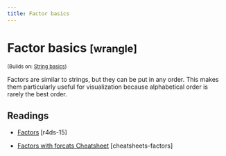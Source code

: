 ```yaml
---
title: Factor basics
---
```


<!-- Generated automatically from factor-basics.yml. Do not edit by hand -->

# Factor basics <small class='wrangle'>[wrangle]</small>
<small>(Builds on: [String basics](string-basics.md))</small>

Factors are similar to strings, but they can be put in any order. This
makes them particularly useful for visualization because alphabetical
order is rarely the best order.

## Readings

  * [Factors](http://r4ds.had.co.nz/factors.html) [r4ds-15]

  * [Factors with forcats Cheatsheet](https://github.com/rstudio/cheatsheets/blob/master/factors.pdf) [cheatsheets-factors]


